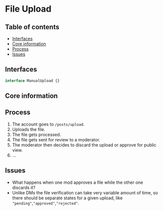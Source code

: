 # File Upload

## Table of contents
- [Interfaces](#interfaces)
- [Core information](#core-information)
- [Process](#process)
- [Issues](#issues)

## Interfaces
```typescript
interface ManualUpload {}
```

## Core information

## Process
1. The account goes to `/posts/upload`.
2. Uploads the file.
3. The file gets processed.
4. The file gets sent for review to a moderator.
5. The moderator then decides to discard the upload or approve for public view.
6. ...

## Issues
- What happens when one mod approves a file while the other one discards it?
- Unlike DMs the file verification can take very variable amount of time, so there should be separate states for a given upload, like `"pending"`,`"approved"`,`"rejected"`.

